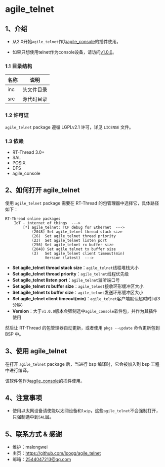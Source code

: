 # agile_telnet

## 1、介绍

- 从2.0开始`agile_telnet`作为[agile_console](https://github.com/loogg/agile_console)的插件使用。

- 如果只想使用telnet作为console设备，请访问[v1.0.0](https://github.com/loogg/agile_telnet/tree/v1.0.0)。

### 1.1 目录结构

| 名称 | 说明 |
| ---- | ---- |
| inc  | 头文件目录 |
| src  | 源代码目录 |

### 1.2 许可证

`agile_telnet` package 遵循 LGPLv2.1 许可，详见 `LICENSE` 文件。

### 1.3 依赖

- RT-Thread 3.0+
- SAL
- POSIX
- DFS
- agile_console

## 2、如何打开 agile_telnet

使用 `agile_telnet` package 需要在 RT-Thread 的包管理器中选择它，具体路径如下：

```
RT-Thread online packages
    IoT - internet of things  --->
        [*] agile_telnet: TCP debug for Ethernet  --->
            (2048) Set agile_telnet thread stack size
            (26)  Set agile_telnet thread priority
            (23)  Set agile_telnet listen port
            (256) Set agile_telnet rx buffer size
            (2048) Set agile_telnet tx buffer size
            (3)   Set agile_telnet client timeout(min)
                  Version (latest)  --->
```

- **Set agile_telnet thread stack size**：`agile_telnet`线程堆栈大小
- **Set agile_telnet thread priority**：`agile_telnet`线程优先级
- **Set agile_telnet listen port**：`agile_telnet`监听端口号
- **Set agile_telnet rx buffer size**：`agile_telnet`接收环形缓冲区大小
- **Set agile_telnet tx buffer size**：`agile_telnet`发送环形缓冲区大小
- **Set agile_telnet client timeout(min)**：`agile_telnet`客户端默认超时时间(3分钟)
- **Version**：大于`v1.0.0`版本会强制选中`agile_console`软件包，并作为其插件使用

然后让 RT-Thread 的包管理器自动更新，或者使用 `pkgs --update` 命令更新包到 BSP 中。

## 3、使用 agile_telnet

在打开 `agile_telnet` package 后，当进行 bsp 编译时，它会被加入到 bsp 工程中进行编译。

该软件包作为[agile_console](https://github.com/loogg/agile_console)的插件使用。

## 4、注意事项

- 使用以太网设备请使能以太网设备和`lwip`，这些`agile_telnet`不会强制打开，只强制选中到`SAL`层。

## 5、联系方式 & 感谢

- 维护：malongwei
- 主页：<https://github.com/loogg/agile_telnet>
- 邮箱：<2544047213@qq.com>
